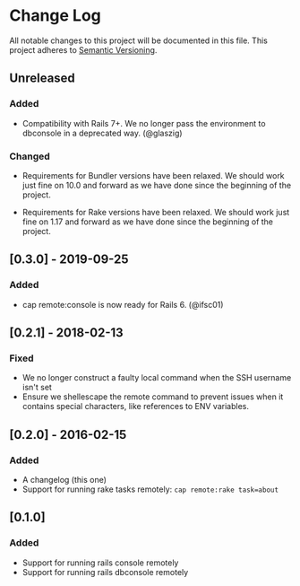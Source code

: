# Change Log

All notable changes to this project will be documented in this file.
This project adheres to [Semantic Versioning](http://semver.org/).

## Unreleased

### Added

- Compatibility with Rails 7+. We no longer pass the environment to dbconsole in a deprecated way. (@glaszig)

### Changed

- Requirements for Bundler versions have been relaxed. We should work just fine on 10.0 and forward as we have done since the beginning of the project.

- Requirements for Rake versions have been relaxed. We should work just fine on 1.17 and forward as we have done since the beginning of the project.

## [0.3.0] - 2019-09-25

### Added

- cap remote:console is now ready for Rails 6. (@ifsc01)

## [0.2.1] - 2018-02-13

### Fixed

- We no longer construct a faulty local command when the SSH username isn't set
- Ensure we shellescape the remote command to prevent issues when it contains special characters, like references to ENV variables.

## [0.2.0] - 2016-02-15

### Added

- A changelog (this one)
- Support for running rake tasks remotely: `cap remote:rake task=about`

## [0.1.0]

### Added

- Support for running rails console remotely
- Support for running rails dbconsole remotely
